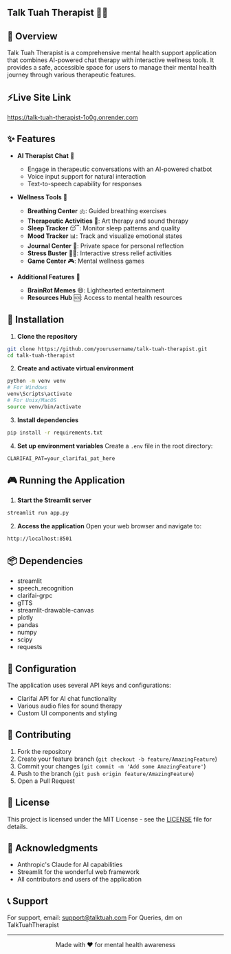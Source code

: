 ## Talk Tuah Therapist 🧠💭

## 🌟 Overview

Talk Tuah Therapist is a comprehensive mental health support application that combines AI-powered chat therapy with interactive wellness tools. It provides a safe, accessible space for users to manage their mental health journey through various therapeutic features.
## ⚡Live Site Link

https://talk-tuah-therapist-1o0g.onrender.com

## ✨ Features

- **AI Therapist Chat** 🤖
  - Engage in therapeutic conversations with an AI-powered chatbot
  - Voice input support for natural interaction
  - Text-to-speech capability for responses

- **Wellness Tools** 🎯
  - **Breathing Center** 🫁: Guided breathing exercises
  - **Therapeutic Activities** 🎨: Art therapy and sound therapy
  - **Sleep Tracker** 😴: Monitor sleep patterns and quality
  - **Mood Tracker** 📊: Track and visualize emotional states
  - **Journal Center** 📝: Private space for personal reflection
  - **Stress Buster** 🧘‍♀️: Interactive stress relief activities
  - **Game Center** 🎮: Mental wellness games

- **Additional Features** 🎁
  - **BrainRot Memes** 😄: Lighthearted entertainment
  - **Resources Hub** 🆘: Access to mental health resources

## 🚀 Installation

1. **Clone the repository**
```bash
git clone https://github.com/yourusername/talk-tuah-therapist.git
cd talk-tuah-therapist
```

2. **Create and activate virtual environment**
```bash
python -m venv venv
# For Windows
venv\Scripts\activate
# For Unix/MacOS
source venv/bin/activate
```

3. **Install dependencies**
```bash
pip install -r requirements.txt
```

4. **Set up environment variables**
Create a `.env` file in the root directory:
```env
CLARIFAI_PAT=your_clarifai_pat_here
```

## 🎮 Running the Application

1. **Start the Streamlit server**
```bash
streamlit run app.py
```

2. **Access the application**
Open your web browser and navigate to:
```
http://localhost:8501
```

## 📦 Dependencies

- streamlit
- speech_recognition
- clarifai-grpc
- gTTS
- streamlit-drawable-canvas
- plotly
- pandas
- numpy
- scipy
- requests

## 🔧 Configuration

The application uses several API keys and configurations:
- Clarifai API for AI chat functionality
- Various audio files for sound therapy
- Custom UI components and styling

## 🤝 Contributing

1. Fork the repository
2. Create your feature branch (`git checkout -b feature/AmazingFeature`)
3. Commit your changes (`git commit -m 'Add some AmazingFeature'`)
4. Push to the branch (`git push origin feature/AmazingFeature`)
5. Open a Pull Request

## 📝 License

This project is licensed under the MIT License - see the [LICENSE](LICENSE) file for details.

## 🙏 Acknowledgments

- Anthropic's Claude for AI capabilities
- Streamlit for the wonderful web framework
- All contributors and users of the application

## 📞 Support

For support, email: support@talktuah.com
For Queries, dm on TalkTuahTherapist

---

<p align="center">Made with ❤️ for mental health awareness</p>
